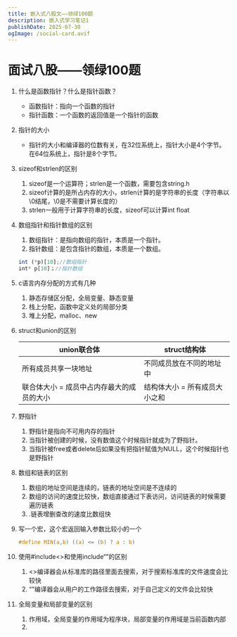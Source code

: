 ```yaml
---
title: 嵌入式八股文——领绿100题
description: 嵌入式学习笔记1
publishDate: 2025-07-30
ogImage: /social-card.avif
---
```

# 面试八股——领绿100题

1. 什么是函数指针？什么是指针函数？
    - 函数指针：指向一个函数的指针
    - 指针函数：一个函数的返回值是一个指针的函数
2. 指针的大小
    - 指针的大小和编译器的位数有关，在32位系统上，指针大小是4个字节。在64位系统上，指针是8个字节。
3. sizeof和strlen的区别
    1. sizeof是一个运算符；strlen是一个函数，需要包含string.h
    2. sizeof计算的是所占内存的大小，strlen计算的是字符串的长度（字符串以\0结尾，\0是不需要计算长度的）
    3. strlen一般用于计算字符串的长度，sizeof可以计算int float
4. 数组指针和指针数组的区别
    1. 数组指针：是指向数组的指针，本质是一个指针。 
    2. 指针数组：是包含指针的数组，本质是一个数组。 
    
    ```jsx
    int (*p)[10];//数组指针
    int* p[10]；//指针数组
    ```
    
5. c语言内存分配的方式有几种
    1. 静态存储区分配，全局变量、静态变量
    2. 栈上分配，函数中定义处的局部分类
    3. 堆上分配，malloc、new
6. struct和union的区别
    
    
    | union联合体 | struct结构体 |
    | --- | --- |
    | 所有成员共享一块地址 | 不同成员放在不同的地址中 |
    | 联合体大小 = 成员中占内存最大的成员的大小 | 结构体大小 = 所有成员大小之和 |
7. 野指针
    1. 野指针是指向不可用内存的指针
    2. 当指针被创建的时候，没有数值这个时候指针就成为了野指针。
    3. 当指针被free或者delete后如果没有把指针赋值为NULL，这个时候指针也是野指针
8. 数组和链表的区别
    1. 数组的地址空间是连续的，链表的地址空间是不连续的
    2. 数组的访问的速度比较快，数组直接通过下表访问，访问链表的时候需要遍历链表
    3. .链表增删查改的速度比数组快
9. 写一个宏，这个宏返回输入参数比较小的一个
    
    ```c
    #define MIN(a,b) ((a) <= (b) ? a : b)
    ```
    
10. 使用#include<>和使用include“”的区别
    1. <>编译器会从标准库的路径里面去搜索，对于搜索标准库的文件速度会比较快
    2. “”编译器会从用户的工作路径去搜索，对于自己定义的文件会比较快
11. 全局变量和局部变量的区别
    1. 作用域，全局变量的作用域为程序块，局部变量的作用域是当前函数内部
    2.
